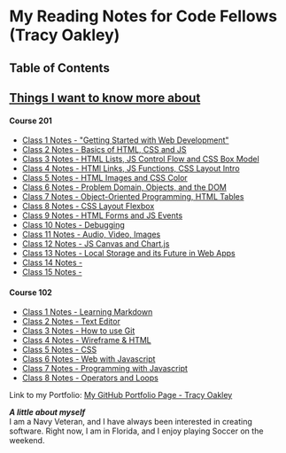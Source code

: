 # My Reading Notes for Code Fellows (Tracy Oakley)

## Table of Contents

## [Things I want to know more about](ThingsIwanttoknowmoreabout.md)

#### Course 201

* [Class 1 Notes - "Getting Started with Web Development"](201/class-01.md)
* [Class 2 Notes - Basics of HTML, CSS and JS](201/class-02.md)
* [Class 3 Notes - HTML Lists, JS Control Flow and CSS Box Model](201/class-03.md)
* [Class 4 Notes - HTMl Links, JS Functions, CSS Layout Intro ](201/class-04.md)
* [Class 5 Notes - HTML Images and CSS Color ](201/class-05.md)
* [Class 6 Notes - Problem Domain, Objects, and the DOM](201/class-06.md)
* [Class 7 Notes - Object-Oriented Programming, HTML Tables](201/class-07.md)
* [Class 8 Notes - CSS Layout Flexbox](201/class-08.md)
* [Class 9 Notes - HTML Forms and JS Events](201/class-09.md)
* [Class 10 Notes - Debugging](201/class-10.md)
* [Class 11 Notes - Audio, Video, Images](201/class-11.md)
* [Class 12 Notes - JS Canvas and Chart.js](201/class-12.md)
* [Class 13 Notes - Local Storage and its Future in Web Apps](201/class-13.md)
* [Class 14 Notes - ](201/class-14.md)
* [Class 15 Notes - ](201/class-15.md)

#### Course 102

* [Class 1 Notes - Learning Markdown](102/class1notes.md)
* [Class 2 Notes - Text Editor](102/class2notes.md)
* [Class 3 Notes - How to use Git](102/class3notes.md)
* [Class 4 Notes - Wireframe & HTML](102/class4notes.md)
* [Class 5 Notes - CSS](102/class5notes.md)
* [Class 6 Notes - Web with Javascript](102/class6notes.md)
* [Class 7 Notes - Programming with Javascript](102/class7notes.md)
* [Class 8 Notes - Operators and Loops](102/class8notes.md)

Link to my Portfolio: [My GitHub Portfolio Page - Tracy Oakley](https://github.com/TracyOakley)

***A little about myself***  
I am a Navy Veteran, and I have always been interested in creating software. Right now, I am in Florida, and I enjoy playing Soccer on the weekend.  
